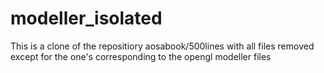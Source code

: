 # modeller_isolated

This is a clone of the repositiory aosabook/500lines with all files removed except for the one's corresponding to the opengl modeller files
